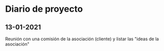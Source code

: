 # Diario de proyecto
## 13-01-2021
Reunión con una comisión de la asociación (cliente) y listar las "ideas de la asociación"